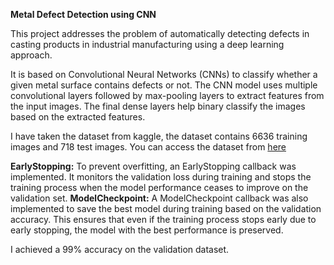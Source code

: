**Metal Defect Detection using CNN**

This project addresses the problem of automatically detecting defects in casting products in industrial manufacturing using a deep learning approach.

It is based on Convolutional Neural Networks (CNNs) to classify whether a given metal surface contains defects or not. The CNN model uses multiple convolutional layers followed by max-pooling layers to extract features from the input images. The final dense layers help binary classify the images based on the extracted features. 

I have taken the dataset from kaggle, the dataset contains 6636 training images and 718 test images. You can access the dataset from [here](https://www.kaggle.com/datasets/ravirajsinh45/real-life-industrial-dataset-of-casting-product)

**EarlyStopping:** To prevent overfitting, an EarlyStopping callback was implemented. It monitors the validation loss during training and stops the training process when the model performance ceases to improve on the validation set.
**ModelCheckpoint:** A ModelCheckpoint callback was also implemented to save the best model during training based on the validation accuracy. This ensures that even if the training process stops early due to early stopping, the model with the best performance is preserved.

I achieved a 99% accuracy on the validation dataset. 
